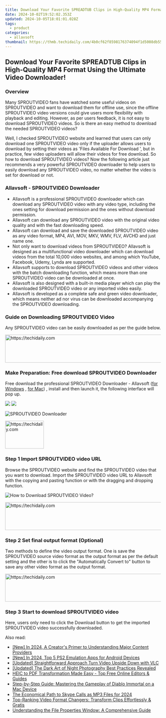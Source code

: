 ```yaml
---
title: Download Your Favorite SPREADTUB Clips in High-Quality MP4 Format Using the Ultimate Video Downloader!
date: 2024-10-02T19:52:02.353Z
updated: 2024-10-05T18:01:01.028Z
tags:
  - product
categories:
  - allavsoft
thumbnail: https://thmb.techidaily.com/4b0cf62f8598176374094f1d5008db55cda943f9c34511f05e37067a05b873ab.jpg
---
```


## Download Your Favorite SPREADTUB Clips in High-Quality MP4 Format Using the Ultimate Video Downloader!

### Overview

Many SPROUTVIDEO fans have watched some useful videos on SPROUTVIDEO and want to download them for offline use, since the offline SPROUTVIDEO video versions could give users more flexibility with playback and editing. However, as per users feedback, it is not easy to download SPROUTVIDEO videos. So is there an easy method to download the needed SPROUTVIDEO videos?

Well, I checked SPROUTVIDEO website and learned that users can only download one SPROUTVIDEO video only if the uploader allows users to download by setting their videos as 'Files Available For Download ', but in practice, few video uploaders will allow their videos for free download. So how to download SPROUTVIDEO videos? Now the following article just recommends a very powerful SPROUTVIDEO downloader to help users to easily download any SPROUTVIDEO video, no matter whether the video is set for download or not.

### Allavsoft - SPROUTVIDEO Downloader

* Allavsoft is a professional SPROUTVIDEO downloader which can download any SPROUTVIDEO video with any video type, including the ones setting for download permission and the ones without download permission.
* Allavsoft can download any SPROUTVIDEO video with the original video quality and with the fast downloading speed.
* Allavsoft can download and save the downloaded SPROUTVIDEO video as any video format, MP4, AVI, MOV, MKV, WMV, FLV, AVCHD and just name one.
* Not only want to download videos from SPROUTVIDEO? Allavsoft is designed as a multifunctional video downloader which can download videos from the total 10,000 video websites, and among which YouTube, Facebook, Udemy, Lynda are supported.
* Allavsoft supports to download SPROUTVIDEO videos and other videos with the batch downloading function, which means more than one SPROUTVIDEO video can be downloaded at once.
* Allavsoft is also designed with a built-in media player which can play the downloaded SPROUTVIDEO video or any imported video easily.
* Allavsoft is developed as a complete safe and green video downloader, which means neither ad nor virus can be downloaded accompanying the SPROUTVIDEO downloading.

### Guide on Downloading SPROUTVIDEO Video

Any SPROUTVIDEO video can be easily downloaded as per the guide below.

<!-- affiliate ads begin -->
<a href="https://versadesk.pxf.io/c/5597632/1815678/21290" target="_top" id="1815678">
  <img src="//a.impactradius-go.com/display-ad/21290-1815678" border="0" alt="https://techidaily.com" width="728" height="90"/>
</a>
<img height="0" width="0" src="https://versadesk.pxf.io/i/5597632/1815678/21290" style="position:absolute;visibility:hidden;" border="0" />
<!-- affiliate ads end -->

### Make Preparation: Free download SPROUTVIDEO Downloader

Free download the professional SPROUTVIDEO Downloader - Allavsoft ([for Windows](https://tools.techidaily.com/allavsoft/products/) , [for Mac](https://tools.techidaily.com/allavsoft/products/)) , install and then launch it, the following interface will pop up.

[![](https://www.allavsoft.com/how-to/../images/how-to/free-download-win.jpg)](https://tools.techidaily.com/allavsoft/products/) [![](https://www.allavsoft.com/how-to/../images/how-to/free-download-mac.jpg)](https://tools.techidaily.com/allavsoft/products/)

![SPROUTVIDEO Downloader](https://www.allavsoft.com/how-to/../images/allavsoft/screen-shot-600.jpg)

<!-- affiliate ads begin -->
<a href="https://aligracehair.sjv.io/c/5597632/2135365/19272" target="_top" id="2135365">
  <img src="//a.impactradius-go.com/display-ad/19272-2135365" border="0" alt="https://techidaily.com" width="125" height="90"/>
</a>
<img height="0" width="0" src="https://aligracehair.sjv.io/i/5597632/2135365/19272" style="position:absolute;visibility:hidden;" border="0" />
<!-- affiliate ads end -->

### Step 1 Import SPROUTVIDEO video URL

Browse the SPROUTVIDEO website and find the SPROUTVIDEO video that you want to download. Import the SPROUTVIDEO video URL to Allavsoft with the copying and pasting function or with the dragging and dropping function.

![How to Download SPROUTVIDEO Video?](https://www.allavsoft.com/how-to/../images/how-to/download-rtmp-video/download-rtmp-video.jpg)

<!-- affiliate ads begin -->
<a href="https://appsumo.8odi.net/c/5597632/2123737/7443" target="_top" id="2123737">
  <img src="//a.impactradius-go.com/display-ad/7443-2123737" border="0" alt="https://techidaily.com" width="728" height="90"/>
</a>
<img height="0" width="0" src="https://appsumo.8odi.net/i/5597632/2123737/7443" style="position:absolute;visibility:hidden;" border="0" />
<!-- affiliate ads end -->

### Step 2 Set final output format (Optional)

Two methods to define the video output format. One is save the SPROUTVIDEO source video format as the output format as per the default setting and the other is to click the "Automatically Convert to" button to save any other video format as the output format.

<!-- affiliate ads begin -->
<a href="https://aligracehair.sjv.io/c/5597632/1972684/19272" target="_top" id="1972684">
  <img src="//a.impactradius-go.com/display-ad/19272-1972684" border="0" alt="https://techidaily.com" width="728" height="90"/>
</a>
<img height="0" width="0" src="https://aligracehair.sjv.io/i/5597632/1972684/19272" style="position:absolute;visibility:hidden;" border="0" />
<!-- affiliate ads end -->

### Step 3 Start to download SPROUTVIDEO video

Here, users only need to click the Download button to get the imported SPROUTVIDEO video successfully downloaded.

<ins class="adsbygoogle"
     style="display:block"
     data-ad-format="autorelaxed"
     data-ad-client="ca-pub-7571918770474297"
     data-ad-slot="1223367746"></ins>

<ins class="adsbygoogle"
     style="display:block"
     data-ad-client="ca-pub-7571918770474297"
     data-ad-slot="8358498916"
     data-ad-format="auto"
     data-full-width-responsive="true"></ins>

<span class="atpl-alsoreadstyle">Also read:</span>
<div><ul>
<li><a href="https://youtube-sure.techidaily.com/n-2024-a-creators-primer-to-understanding-major-content-providers/"><u>[New] In 2024, A Creator's Primer to Understanding Major Content Providers</u></a></li>
<li><a href="https://remote-screen-capture.techidaily.com/new-in-2024-top-5-ps2-emulation-apps-for-android-devices/"><u>[New] In 2024, Top 5 PS2 Emulation Apps for Android Devices</u></a></li>
<li><a href="https://visual-screen-recording.techidaily.com/updated-straightforward-approach-turn-video-upside-down-with-vlc/"><u>[Updated] Straightforward Approach Turn Video Upside Down with VLC</u></a></li>
<li><a href="https://video-capture.techidaily.com/updated-the-dark-art-of-night-photography-best-practices-revealed/"><u>[Updated] The Dark Art of Night Photography Best Practices Revealed</u></a></li>
<li><a href="https://fox-making.techidaily.com/heic-to-pdf-transformation-made-easy-top-free-online-editors-and-guides/"><u>HEIC to PDF Transformation Made Easy - Top Free Online Editors & Guides</u></a></li>
<li><a href="https://fox-making.techidaily.com/step-by-step-guide-mastering-the-gameplay-of-diablo-immortal-on-a-mac-device/"><u>Step-by-Step Guide: Mastering the Gameplay of Diablo Immortal on a Mac Device</u></a></li>
<li><a href="https://screen-video-capture.techidaily.com/the-economical-path-to-skype-calls-as-mp3-files-for-2024/"><u>The Economical Path to Skype Calls as MP3 Files for 2024</u></a></li>
<li><a href="https://fox-making.techidaily.com/top-ranking-video-format-changers-transform-clips-effortlessly-and-gratis/"><u>Top-Ranking Video Format Changers: Transform Clips Effortlessly & Gratis</u></a></li>
<li><a href="https://fox-making.techidaily.com/understanding-the-file-properties-window-a-comprehensive-guide/"><u>Understanding the File Properties Window: A Comprehensive Guide</u></a></li>
</ul></div>

